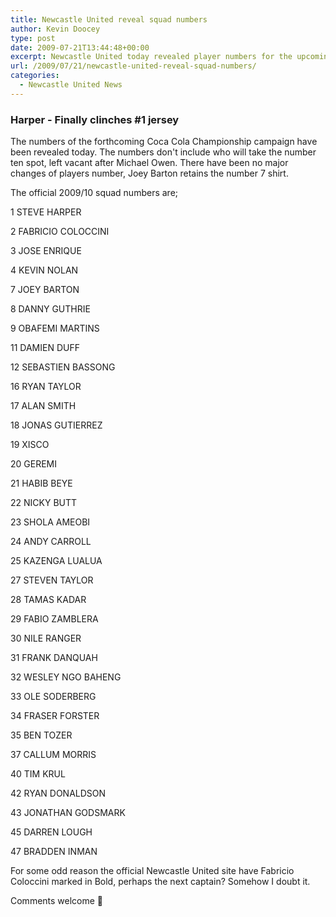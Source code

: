 ```yaml
---
title: Newcastle United reveal squad numbers
author: Kevin Doocey
type: post
date: 2009-07-21T13:44:48+00:00
excerpt: Newcastle United today revealed player numbers for the upcoming Coca Cola Championship campaign.
url: /2009/07/21/newcastle-united-reveal-squad-numbers/
categories:
  - Newcastle United News
---
```


### Harper - Finally clinches #1 jersey

The numbers of  the forthcoming Coca Cola Championship campaign have been revealed today. The numbers don't include who will take the number ten spot, left vacant after Michael Owen. There have been no major changes of players number, Joey Barton retains the number 7 shirt.

The official 2009/10 squad numbers are;

1 STEVE HARPER

2 FABRICIO COLOCCINI

3 JOSE ENRIQUE

4 KEVIN NOLAN

7 JOEY BARTON

8 DANNY GUTHRIE

9 OBAFEMI MARTINS

11 DAMIEN DUFF

12 SEBASTIEN BASSONG

16 RYAN TAYLOR

17 ALAN SMITH

18 JONAS GUTIERREZ

19 XISCO

20 GEREMI

21 HABIB BEYE

22 NICKY BUTT

23 SHOLA AMEOBI

24 ANDY CARROLL

25 KAZENGA LUALUA

27 STEVEN TAYLOR

28 TAMAS KADAR

29 FABIO ZAMBLERA

30 NILE RANGER

31 FRANK DANQUAH

32 WESLEY NGO BAHENG

33 OLE SODERBERG

34 FRASER FORSTER

35 BEN TOZER

37 CALLUM MORRIS

40 TIM KRUL

42 RYAN DONALDSON

43 JONATHAN GODSMARK

45 DARREN LOUGH

47 BRADDEN INMAN

For some odd reason the official Newcastle United site have Fabricio Coloccini marked in Bold, perhaps the next captain? Somehow I doubt it.

Comments welcome 🙂
